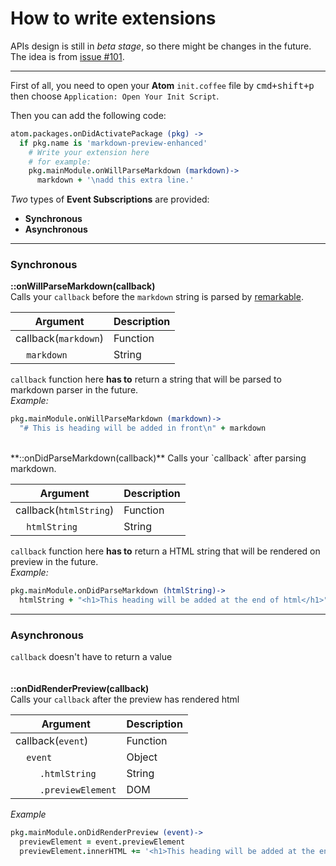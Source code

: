 # How to write extensions
APIs design is still in *beta stage*, so there might be changes in the future.  
The idea is from [issue #101](https://github.com/shd101wyy/markdown-preview-enhanced/issues/101).  

---

First of all, you need to open your **Atom** `init.coffee` file by <kbd>cmd+shift+p</kbd> then choose `Application: Open Your Init Script`.

Then you can add the following code:  

```coffeescript
atom.packages.onDidActivatePackage (pkg) ->
  if pkg.name is 'markdown-preview-enhanced'
    # Write your extension here
    # for example:
    pkg.mainModule.onWillParseMarkdown (markdown)->
      markdown + '\nadd this extra line.'
```

*Two* types of **Event Subscriptions** are provided:
* **Synchronous**
* **Asynchronous**

---  

### Synchronous  
**::onWillParseMarkdown(callback)**  
Calls your `callback` before the `markdown` string is parsed by [remarkable](https://github.com/jonschlinkert/remarkable).    

| Argument | Description |    
|--|--|   
| callback(`markdown`) | Function |     
| &nbsp;&nbsp;&nbsp;&nbsp;`markdown` | String |

`callback` function here **has to** return a string that will be parsed to markdown parser in the future.  
*Example:*
```coffeescript  
pkg.mainModule.onWillParseMarkdown (markdown)->
  "# This is heading will be added in front\n" + markdown
```
<br>  
**::onDidParseMarkdown(callback)**  
Calls your `callback` after parsing markdown.  

| Argument | Description |    
|--|--|   
| callback(`htmlString`) | Function |     
| &nbsp;&nbsp;&nbsp;&nbsp;`htmlString` | String |    

`callback` function here **has to** return a HTML string that will be rendered on preview in the future.  
*Example:*
```coffeescript
pkg.mainModule.onDidParseMarkdown (htmlString)->
  htmlString + "<h1>This heading will be added at the end of html</h1>"
```

---  

### Asynchronous
`callback` doesn't have to return a value   
<br>  
**::onDidRenderPreview(callback)**  
Calls your `callback` after the preview has rendered html   

| Argument | Description |    
|--|--|   
| callback(`event`) | Function |     
| &nbsp;&nbsp;&nbsp;&nbsp;`event` | Object |  
| &nbsp;&nbsp;&nbsp;&nbsp;&nbsp;&nbsp;&nbsp;&nbsp; `.htmlString`| String |
| &nbsp;&nbsp;&nbsp;&nbsp;&nbsp;&nbsp;&nbsp;&nbsp; `.previewElement`| DOM |  

*Example*
```coffeescript
pkg.mainModule.onDidRenderPreview (event)->
  previewElement = event.previewElement
  previewElement.innerHTML += '<h1>This heading will be added at the end of html</h1>'  
```
